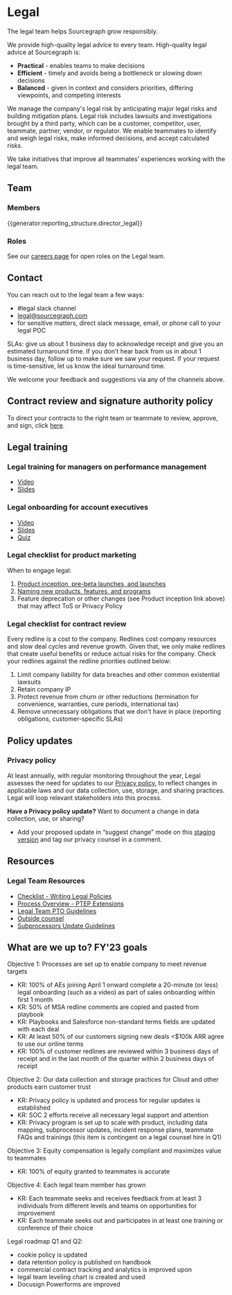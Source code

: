 # Legal

The legal team helps Sourcegraph grow responsibly.

We provide high-quality legal advice to every team. High-quality legal advice at Sourcegraph is:

- **Practical** - enables teams to make decisions
- **Efficient** - timely and avoids being a bottleneck or slowing down decisions
- **Balanced** - given in context and considers priorities, differing viewpoints, and competing interests

We manage the company's legal risk by anticipating major legal risks and building mitigation plans. Legal risk includes lawsuits and investigations brought by a third party, which can be a customer, competitor, user, teammate, partner, vendor, or regulator. We enable teammates to identify and weigh legal risks, make informed decisions, and accept calculated risks.

We take initiatives that improve all teammates’ experiences working with the legal team.

## Team

### Members

{{generator:reporting_structure.director_legal}}

### Roles

See our [careers page](https://boards.greenhouse.io/sourcegraph91) for open roles on the Legal team.

## Contact

You can reach out to the legal team a few ways:

- #legal slack channel
- [legal@sourcegraph.com](mailto:legal@sourcegraph.com)
- for sensitive matters, direct slack message, email, or phone call to your legal POC

SLAs: give us about 1 business day to acknowledge receipt and give you an estimated turnaround time. If you don't hear back from us in about 1 business day, follow up to make sure we saw your request. If your request is time-sensitive, let us know the ideal turnaround time.

We welcome your feedback and suggestions via any of the channels above.

## Contract review and signature authority policy

To direct your contracts to the right team or teammate to review, approve, and sign, click [here](process/ContractReviewandSignatureAuthorityPolicy.md).

## Legal training

### Legal training for managers on performance management

- [Video](https://drive.google.com/file/d/1d_UXOd6mkmhKIWc5yrHIZOXOlYH-H9IZ/view?usp=sharing)
- [Slides](https://drive.google.com/file/d/11wgGGg10JJnd4z4Ajx0rx7aVte2FDiOY/view?usp=sharing)

### Legal onboarding for account executives

- [Video](https://drive.google.com/file/d/1sPrO9xyN1TOvpQqctsKeyS4Wg1r6p33a/view?usp=sharing)
- [Slides](https://drive.google.com/file/d/1494EbO5uhkA9nw4SSxDKkzaPM1lvBOwq/view?usp=sharing)
- [Quiz](https://forms.gle/zVCaDM8UyMVehEch8)

### Legal checklist for product marketing

When to engage legal:

1. [Product inception, pre-beta launches, and launches](../engineering/product/process/gtm/new_feature_legal_questionnaire.md)
1. [Naming new products, features, and programs](../marketing/product-marketing/naming_guide.md)
1. Feature deprecation or other changes (see Product inception link above) that may affect ToS or Privacy Policy

### Legal checklist for contract review

Every redline is a cost to the company. Redlines cost company resources and slow deal cycles and revenue growth. Given that, we only make redlines that create useful benefits or reduce actual risks for the company. Check your redlines against the redline priorities outlined below:

1. Limit company liability for data breaches and other common existential lawsuits
1. Retain company IP
1. Protect revenue from churn or other reductions (termination for convenience, warranties, cure periods, international tax)
1. Remove unnecessary obligations that we don't have in place (reporting obligations, customer-specific SLAs)

## Policy updates

### Privacy policy

At least annually, with regular monitoring throughout the year, Legal assesses the need for updates to our [Privacy policy](https://about.sourcegraph.com/privacy), to reflect changes in applicable laws and our data collection, use, storage, and sharing practices. Legal will loop relevant stakeholders into this process.

**Have a Privacy policy update?** Want to document a change in data collection, use, or sharing?

- Add your proposed update in “suggest change” mode on this [staging version](https://docs.google.com/document/d/1dXLuK8sYyZiqpG8iADEgXWqDRtzlkPDgbJAe1jb1Ff0/edit#) and tag our privacy counsel in a comment.

## Resources

### Legal Team Resources

- [Checklist - Writing Legal Policies](https://drive.google.com/file/d/1PrLrHt6X7FwDA2G_ZUNCfbM69lHiBkHJ/view?usp=sharing)
- [Process Overview - PTEP Extensions](https://drive.google.com/file/d/1SX-dYZKKLwQjJzdMdXAXZhvLhEC2oNW6/view?usp=sharing)
- [Legal Team PTO Guidelines](https://docs.google.com/document/d/1n8Pn2DvvbcTTSCnP-7e2aEy0EXVRrgqHbU2U270x2M4/edit?usp=sharing)
- [Outside counsel](https://docs.google.com/document/d/1TX1BwRO0GtZLjnhLGoQTdvKrPlHfj5O5S8Xnw418sqo/edit?usp=sharing)
- [Subprocessors Update Guidelines](https://docs.google.com/document/d/1K-GjuKwdAwMoVlEttF-QMAwd3EZmCMaKhDBeeS00Aww/edit?usp=sharing)

## What are we up to? FY'23 goals

Objective 1: Processes are set up to enable company to meet revenue targets

- KR: 100% of AEs joining April 1 onward complete a 20-minute (or less) legal onboarding (such as a video) as part of sales onboarding within first 1 month
- KR: 50% of MSA redline comments are copied and pasted from playbook
- KR: Playbooks and Salesforce non-standard terms fields are updated with each deal
- KR: At least 50% of our customers signing new deals <$100k ARR agree to use our online terms
- KR: 100% of customer redlines are reviewed within 3 business days of receipt and in the last month of the quarter within 2 business days of receipt

Objective 2: Our data collection and storage practices for Cloud and other products earn customer trust

- KR: Privacy policy is updated and process for regular updates is established
- KR: SOC 2 efforts receive all necessary legal support and attention
- KR: Privacy program is set up to scale with product, including data mapping, subprocessor updates, incident response plans, teammate FAQs and trainings (this item is contingent on a legal counsel hire in Q1)

Objective 3: Equity compensation is legally compliant and maximizes value to teammates

- KR: 100% of equity granted to teammates is accurate

Objective 4: Each legal team member has grown

- KR: Each teammate seeks and receives feedback from at least 3 individuals from different levels and teams on opportunities for improvement
- KR: Each teammate seeks out and participates in at least one training or conference of their choice

Legal roadmap Q1 and Q2:

- cookie policy is updated
- data retention policy is published on handbook
- commercial contract tracking and analytics is improved upon
- legal team leveling chart is created and used
- Docusign Powerforms are improved
